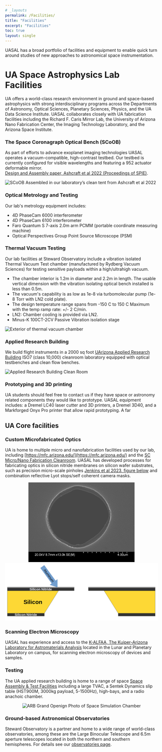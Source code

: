 ```yaml
---
# _layouts
permalink: /Facilities/
title: "Facilities"
excerpt: "Facilities"
toc: true
layout: single
---
```

UASAL has a broad portfolio of facilities and equipment to enable quick turn around studies of new approaches to astronomical space instrumentation. 

# UA Space Astrophysics Lab Facilities

UA offers a world-class research environment in ground and space-based astrophysics with strong interdisciplinary programs across the Departments of Astronomy, Optical Sciences, Planetary Sciences, Physics, and the UA Data Science Institute. 
UASAL collaborates closely with UA fabrication facilities including the Richard F. Caris Mirror Lab, the University of Arizona Nano Fabrication Center, the Imaging Technology Laboratory, and the Arizona Space Institute.  

### The Space Coronagraph Optical Bench (SCoOB)
As part of efforts to advance exoplanet imaging technologies UASAL operates a vacuum-compatible, high-contrast testbed. Our testbed is currently configured for visible wavelengths and featuring a 952 actuator deformable mirror.  
[Design and Assembly paper, Ashcraft et al 2022 (Proceedings of SPIE)](https://arxiv.org/abs/2208.01156). 

![SCoOB Assembled in our laboratory’s clean tent from Ashcraft et al 2022](/assets/testbed_assembled.png)

### Optical Metrology and Testing

Our lab's metrology equipment includes: 
- 4D PhaseCam 6000 interferometer
- 4D PhaseCam 6100 interferometer
- Faro Quantum S 7-axis 2.0m  arm PCMM (portable coordinate measuring machine)
- Optical Perspectives Group Point Source Microscope (PSM)

### Thermal Vacuum Testing
Our lab facilities at Steward Observatory include a vibration isolated Thermal Vacuum Test chamber (manufactured by Rydberg Vacuum Sciences) for testing sensitive payloads within a high/ultrahigh vacuum.

- The chamber interior is 1.2m in diameter and 2.2m in length. The usable vertical dimension with the vibration isolating optical bench installed is less than 0.5m.
- The vacuum's capability is as low as 1e-8 via turbomolecular pump (1e-8 Torr with LN2 cold plate).
- The design temperature range spans from -150 C to 150 C Maximum with the temp ramp rate: +/- 2 C/min. 
- LN2: Chamber cooling is provided via LN2.
- Minus-K 100CT-2CV Passive Vibration isolation stage

![Exterior of thermal vacuum chamber](/assets/IMG_1365.JPG)

### Applied Research Building

We build flight instruments in a 2000 sq foot  [UArizona Applied Research Building](
https://research.arizona.edu/facilities-units/applied-research-building) ISO7 (class 10,000) cleanroom laboratory equipped with optical testbenches and clean flow  benches.

 ![Applied Research Building Clean Room](/assets/ARB_lab20240514_5818.jpeg)
 
### Prototyping and 3D printing

UA students should feel free to contact us if they have space or astronomy related components they would like to prototype. UASAL equipment includes: a Dremel LC40 laser cutter and 3D printers, a Dremel 3D40, and a Markforged Onyx Pro printer that allow rapid prototyping. A far


## UA Core facilities 
### Custom Microfabricated Optics

UA is home to multiple micro and nanofabrication facilities used by our lab, including [https://mfc.arizona.edu/](https://mfc.arizona.edu/) and the [SC Micro/Nano Fabrication Cleanroom](https://wp.optics.arizona.edu/osccleanroom/facilities/). UASAL has developed processes for fabricating optics in silicon nitride membranes on silicon wafer substrates, such as precision micro-scale pinholes [Jenkins et al 2023, figure below](https://arxiv.org/abs/2309.04604) and combination reflective Lyot stops/self coherent camera masks. 

<p align="middle">
  <img src="/assets/P8.png" alt="Scanning Electron Microscope View of Pinhole from Jenkins et al 2023" width="350"/>
  <img src="/assets/diagram.png" alt="Cross-section of Microfabricated Pinhole from Jenkins et al 2023" width="600"/>
</p>

### Scanning Electron Microscopy

UASAL has experience and access to the [K-ALFAA, The Kuiper-Arizona Laboratory for Astromaterials Analysis](https://kalfaa.lpl.arizona.edu/facility/) located in the Lunar and Planetary Laboratory on campus,  for scanning electron microscopy of devices and samples.

### Testing
The UA applied research building is home to a range of space [Space Assembly & Test Facilities](https://space.arizona.edu/test-systems-services) including a large TVAC, a Sentek Dynamics   slip table (HST900M, 3000kg payload, 5-1500Hz),  high-bays, and a radio anachoic chamber.

<p align="middle">
  <img src="/assets/assets/20230403_UofAAppliedResearch Lab_13.jpg" alt="ARB Grand Openign Photo of Space Simulation Chamber" width="350"/>
</p>



### Ground-based Astronomical Observatories

Steward Observatory is a partner and home to a wide range of world-class observatories, among these are the Large Binocular Telescope and 6.5m aperture telescopes located in both the northern and southern hemispheres.  For details see our [observatories page](observatories.md).


